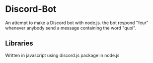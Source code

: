 # Discord-Bot
An attempt to make a Discord bot with node.js. the bot respond "feur" whenever anybody send a message containing the word "quoi".

## Libraries
Written in javascript using discord.js package in node.js

